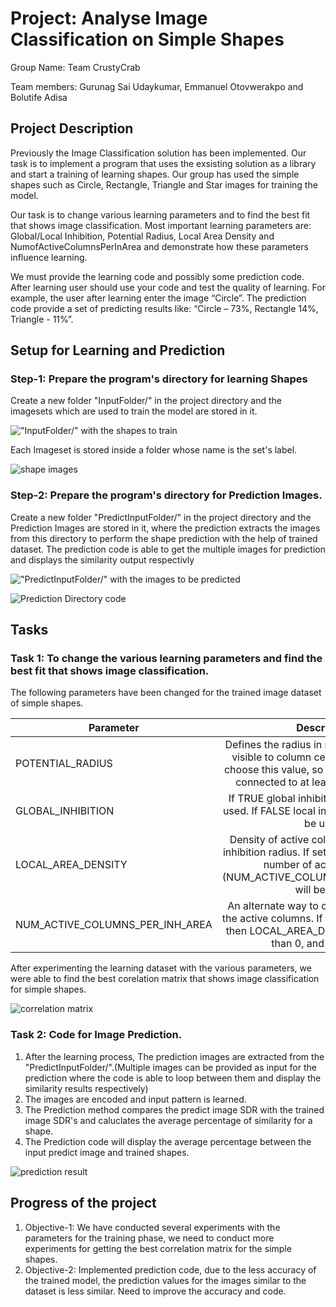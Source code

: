 # Project:	Analyse Image Classification on Simple Shapes
Group Name: Team CrustyCrab

Team members: Gurunag Sai Udaykumar, Emmanuel Otovwerakpo and Bolutife Adisa

## Project Description
Previously the Image Classification solution has been implemented. Our task is to implement a program that uses the exsisting solution as a library and start a training of learning shapes. Our group has used the simple shapes such as Circle, Rectangle, Triangle and Star images for training the model.

Our task is to change various learning parameters and to find the best fit that shows image classification. Most important learning parameters are: Global/Local Inhibition, Potential Radius, Local Area Density and NumofActiveColumnsPerInArea and demonstrate how these parameters influence learning. 

We must provide the learning code and possibly some prediction code. After learning user should use your code and test the quality of learning. For example, the user after learning enter the image “Circle”. The prediction code provide a set of predicting results like: “Circle – 73%, Rectangle 14%, Triangle - 11%”.

 ## Setup for Learning and Prediction
 
 ### Step-1: Prepare the program's directory for learning Shapes
 
 Create a new folder "InputFolder/" in the project directory and the imagesets which are used to train the model are stored in it.
 
!["InputFolder/" with the shapes to train](https://user-images.githubusercontent.com/46021672/158034659-5e2c7221-f513-4c6d-b59b-5e78a8107aa6.png)

 Each Imageset is stored inside a folder whose name is the set's label.
 
![shape images](https://user-images.githubusercontent.com/46021672/158034776-5de660bd-5576-4f4f-a115-84ea57904453.png)

### Step-2: Prepare the program's directory for Prediction Images.
 
 Create a new folder "PredictInputFolder/" in the project directory and the Prediction Images are stored in it, where the prediction extracts the images from this directory to perform the shape prediction with the help of trained dataset. The prediction code is able to get the multiple images for prediction and displays the similarity output respectivly

 !["PredictInputFolder/" with the images to be predicted](https://user-images.githubusercontent.com/46021672/158034865-d6fe12bf-bf22-452a-8c91-d783d784660e.png)
 
 ![Prediction Directory code](https://user-images.githubusercontent.com/46021672/158034961-975f4150-229b-49a6-8103-afc2969638c9.png)

## Tasks

### Task 1: To change the various learning parameters and find the best fit that shows image classification. 

The following parameters have been changed for the trained image dataset of simple shapes. 

| Parameter       | Description         |
| ------------- |:-------------:|
| POTENTIAL_RADIUS      |Defines the radius in number of input cells visible to column cells. It is important to choose this value, so every input neuron is connected to at least a single column. |
| GLOBAL_INHIBITION      |If TRUE global inhibition algorithm will be used. If FALSE local inhibition algorithm will be used. |
| LOCAL_AREA_DENSITY      |Density of active columns inside of local inhibition radius. If set on value < 0, explicit number of active columns (NUM_ACTIVE_COLUMNS_PER_INH_AREA) will be used. |
| NUM_ACTIVE_COLUMNS_PER_INH_AREA     |An alternate way to control the density of the active columns. If this value is specified then LOCAL_AREA_DENSITY must be less than 0, and vice versa. |

After experimenting the learning dataset with the various parameters, we were able to find the best corelation matrix that shows image classification for simple shapes.

![correlation matrix](https://user-images.githubusercontent.com/46021672/158035925-f3685ac9-3e79-4602-88ed-7146ba192e5f.png)

### Task 2: Code for Image Prediction. 

1. After the learning process, The prediction images are extracted from the "PredictInputFolder/".(Multiple images can be provided as input for the prediction where the code is able to loop between them and display the similarity results respectively)
2. The images are encoded and input pattern is learned.
3. The Prediction method compares the predict image SDR with the trained image SDR's and caluclates the average percentage of similarity for a shape.
4. The Prediction code will display the average percentage between the input predict image and trained shapes.

![prediction result](https://user-images.githubusercontent.com/46021672/158036528-f72fdfc6-607c-4046-8397-2a29e971613d.png)

## Progress of the project

1. Objective-1: We have conducted several experiments with the parameters for the training phase, we need to conduct more experiments for getting the best correlation matrix for the simple shapes.
2. Objective-2: Implemented prediction code, due to the less accuracy of the trained model, the prediction values for the images similar to the dataset is less similar. Need to improve the accuracy and code.
